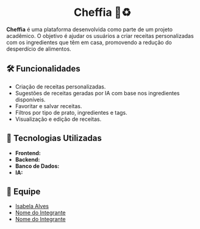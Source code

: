 <h1 align="center">Cheffia 🍳♻️</h1>

<p>
  <strong>Cheffia</strong> é uma plataforma desenvolvida como parte de um projeto acadêmico. O objetivo é ajudar os usuários a criar receitas personalizadas com os ingredientes que têm em casa, promovendo a redução do desperdício de alimentos.
</p>

## 🛠️ Funcionalidades

<ul>
  <li>Criação de receitas personalizadas.</li>
  <li>Sugestões de receitas geradas por IA com base nos ingredientes disponíveis.</li>
  <li>Favoritar e salvar receitas.</li>
  <li>Filtros por tipo de prato, ingredientes e tags.</li>
  <li>Visualização e edição de receitas.</li>
</ul>

## 🚀 Tecnologias Utilizadas

<ul>
  <li><strong>Frontend:</strong></li>
  <li><strong>Backend:</strong> </li>
  <li><strong>Banco de Dados:</strong> </li>
  <li><strong>IA:</strong> </li>
</ul>

## 👥 Equipe

<ul>
  <li><a href="link_do_perfil">Isabela Alves</a> </li>
  <li><a href="link_do_perfil">Nome do Integrante</a> </li>
  <li><a href="link_do_perfil">Nome do Integrante</a> </li>
</ul>
